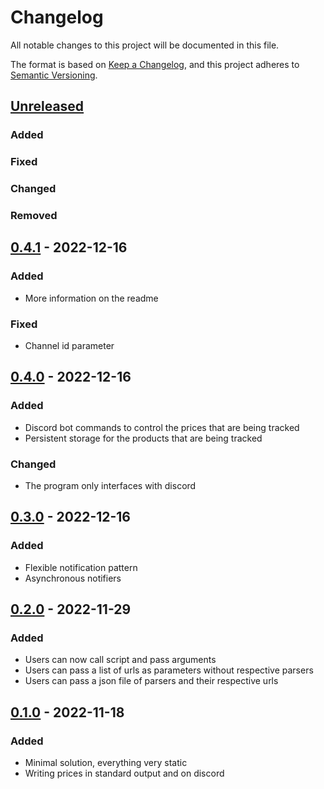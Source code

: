 # Changelog

All notable changes to this project will be documented in this file.

The format is based on [Keep a Changelog](https://keepachangelog.com/en/1.0.0/),
and this project adheres to [Semantic Versioning](https://semver.org/spec/v2.0.0.html).

## [Unreleased]

### Added
### Fixed
### Changed
### Removed

## [0.4.1] - 2022-12-16
### Added
- More information on the readme

### Fixed
- Channel id parameter

## [0.4.0] - 2022-12-16
### Added
- Discord bot commands to control the prices that are being tracked
- Persistent storage for the products that are being tracked

### Changed
- The program only interfaces with discord

## [0.3.0] - 2022-12-16
### Added
- Flexible notification pattern
- Asynchronous notifiers

## [0.2.0] - 2022-11-29
### Added
- Users can now call script and pass arguments
- Users can pass a list of urls as parameters without respective parsers
- Users can pass a json file of parsers and their respective urls

## [0.1.0] - 2022-11-18
### Added
- Minimal solution, everything very static
- Writing prices in standard output and on discord

[unreleased]: https://github.com/pdMa2s/Scrappy/compare/0.4.1...HEAD
[0.4.1]: https://github.com/pdMa2s/Scrappy/compare/0.4.0...0.4.1
[0.4.0]: https://github.com/pdMa2s/Scrappy/compare/0.3.0...0.4.0
[0.3.0]: https://github.com/pdMa2s/Scrappy/compare/0.2.0...0.3.0
[0.2.0]: https://github.com/pdMa2s/Scrappy/compare/0.1.0...0.2.0
[0.1.0]: https://github.com/pdMa2s/Scrappy/releases/tag/0.1.0